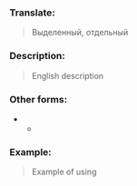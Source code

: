 ### Translate:
>Выделенный, отдельный
### Description:
>English description 

### Other forms:
* *
### Example:
>Example of using 
